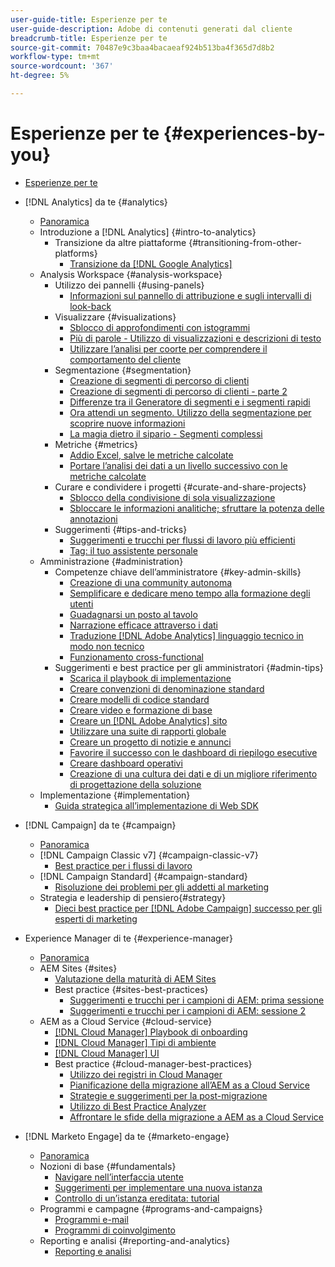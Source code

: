 ```yaml
---
user-guide-title: Esperienze per te
user-guide-description: Adobe di contenuti generati dal cliente
breadcrumb-title: Esperienze per te
source-git-commit: 70487e9c3baa4bacaeaf924b513ba4f365d7d8b2
workflow-type: tm+mt
source-wordcount: '367'
ht-degree: 5%

---
```



# Esperienze per te {#experiences-by-you}

+ [Esperienze per te](/help/overview.md)

+ [!DNL Analytics] da te {#analytics}
   + [Panoramica](/help/analytics/overview.md)
   + Introduzione a [!DNL Analytics] {#intro-to-analytics}
      + Transizione da altre piattaforme {#transitioning-from-other-platforms}
         + [Transizione da [!DNL Google Analytics]](../analytics/intro-to-analytics/transitioning-from-other-platforms/transition-from-google-analytics.md)
   + Analysis Workspace {#analysis-workspace}
      + Utilizzo dei pannelli {#using-panels}
         + [Informazioni sul pannello di attribuzione e sugli intervalli di look-back](../analytics/analysis-workspace/using-panels/understanding-adobe-analytics-attribution-panel-and-lookback-windows.md)
      + Visualizzare {#visualizations}
         + [Sblocco di approfondimenti con istogrammi](../analytics/analysis-workspace/visualizations/unlocking-insights-with-histograms.md)
         + [Più di parole - Utilizzo di visualizzazioni e descrizioni di testo](../analytics/analysis-workspace/visualizations/more-than-words-using-text-visualizations-and-descriptions.md)
         + [Utilizzare l’analisi per coorte per comprendere il comportamento del cliente](../analytics/analysis-workspace/visualizations/use-cohort-analysis-to-understand-customer-behavior.md)
      + Segmentazione {#segmentation}
         + [Creazione di segmenti di percorso di clienti](../analytics/analysis-workspace/segmentation/building-customer-journey-segments.md)
         + [Creazione di segmenti di percorso di clienti - parte 2](../analytics/analysis-workspace/segmentation/building-customer-journey-segments-part-two.md)
         + [Differenze tra il Generatore di segmenti e i segmenti rapidi](../analytics/analysis-workspace/segmentation/differences-between-the-segment-builder-and-quick-segments.md)
         + [Ora attendi un segmento. Utilizzo della segmentazione per scoprire nuove informazioni](../analytics/analysis-workspace/segmentation/segmentation-to-discover-new-insights.md)
         + [La magia dietro il sipario - Segmenti complessi](../analytics/analysis-workspace/segmentation/the-magic-behind-the-curtain-complex-segments.md)
      + Metriche {#metrics}
         + [Addio Excel, salve le metriche calcolate](../analytics/analysis-workspace/metrics/goodbye-excel-hello-calculated-metrics.md)
         + [Portare l’analisi dei dati a un livello successivo con le metriche calcolate](../analytics/analysis-workspace/metrics/take-your-data-analysis-to-the-next-level-with-calculated-metrics.md)
      + Curare e condividere i progetti {#curate-and-share-projects}
         + [Sblocco della condivisione di sola visualizzazione](../analytics/analysis-workspace/curate-and-share-projects/unlocking-the-power-of-view-only-sharing.md)
         + [Sbloccare le informazioni analitiche; sfruttare la potenza delle annotazioni](../analytics/analysis-workspace/curate-and-share-projects/harnessing-the-power-of-annotations.md)
      + Suggerimenti {#tips-and-tricks}
         + [Suggerimenti e trucchi per flussi di lavoro più efficienti](../analytics/analysis-workspace/tips-and-tricks/right-click-tips-and-tricks-for-more-efficient-workflows.md)
         + [Tag: il tuo assistente personale](../analytics/analysis-workspace/tips-and-tricks/tags-your-personal-assistant.md)
   + Amministrazione {#administration}
      + Competenze chiave dell’amministratore {#key-admin-skills}
         + [Creazione di una community autonoma](../analytics/administration/key-admin-skills/empowered-community.md)
         + [Semplificare e dedicare meno tempo alla formazione degli utenti](../analytics/administration/key-admin-skills/simplify-training-users.md)
         + [Guadagnarsi un posto al tavolo](../analytics/administration/key-admin-skills/gaining-a-seat-at-the-table.md)
         + [Narrazione efficace attraverso i dati](../analytics/administration/key-admin-skills/telling-impactful-stories-with-data.md)
         + [Traduzione [!DNL Adobe Analytics] linguaggio tecnico in modo non tecnico](../analytics/administration/key-admin-skills/translating-adobe-analytics-technical-language.md)
         + [Funzionamento cross-functional](../analytics/administration/key-admin-skills/working-cross-functionally.md)
      + Suggerimenti e best practice per gli amministratori {#admin-tips}
         + [Scarica il playbook di implementazione](../analytics/administration/admin-tips/download-the-adobe-analytics-implementation-playbook.md)
         + [Creare convenzioni di denominazione standard](../analytics/administration/admin-tips/create-standardized-naming-conventions.md)
         + [Creare modelli di codice standard](../analytics/administration/admin-tips/create-standardized-code-templates.md)
         + [Creare video e formazione di base](../analytics/administration/admin-tips/create-basic-videos-and-training.md)
         + [Creare un [!DNL Adobe Analytics] sito](../analytics/administration/admin-tips/create-an-internal-adobe-analytics-site.md)
         + [Utilizzare una suite di rapporti globale](../analytics/administration/admin-tips/use-a-global-report-suite.md)
         + [Creare un progetto di notizie e annunci](../analytics/administration/admin-tips/create-a-news-and-announcements-project.md)
         + [Favorire il successo con le dashboard di riepilogo esecutive](../analytics/administration/admin-tips/driving-success-with-executive-summary-dashboards.md)
         + [Creare dashboard operativi](../analytics/administration/admin-tips/create-operational-dashboards.md)
         + [Creazione di una cultura dei dati e di un migliore riferimento di progettazione della soluzione](../analytics/administration/admin-tips/better-sdr.md)
   + Implementazione {#implementation}
      + [Guida strategica all’implementazione di Web SDK](../analytics/implementation/strategic-guide-to-implementing-web-sdk.md)
+ [!DNL Campaign] da te {#campaign}
   + [Panoramica](/help/campaign/overview.md)
   + [!DNL Campaign Classic v7] {#campaign-classic-v7}
      + [Best practice per i flussi di lavoro](/help/campaign/ac-v7/workflow-best-practices-for-marketers.md)
   + [!DNL Campaign Standard] {#campaign-standard}
      + [Risoluzione dei problemi per gli addetti al marketing](/help/campaign/acs/troubleshooting-for-marketers.md)
   + Strategia e leadership di pensiero{#strategy}
      + [Dieci best practice per [!DNL Adobe Campaign] successo per gli esperti di marketing](/help/campaign/10-best-practices-for-marketers.md)
+ Experience Manager di te {#experience-manager}
   + [Panoramica](/help/experience-manager/overview.md)
   + AEM Sites {#sites}
      + [Valutazione della maturità di AEM Sites](/help/experience-manager/sites/expert-resources/maturity-assessment.md)
      + Best practice {#sites-best-practices}
         + [Suggerimenti e trucchi per i campioni di AEM: prima sessione](/help/experience-manager/sites/expert-resources/champion-tips-1.md)
         + [Suggerimenti e trucchi per i campioni di AEM: sessione 2](/help/experience-manager/sites/expert-resources/champion-tips-2.md)
   + AEM as a Cloud Service {#cloud-service}
      + [[!DNL Cloud Manager] Playbook di onboarding](/help/experience-manager/cloud-service/expert-resources/aem-champions/onboarding-playbook.md)
      + [[!DNL Cloud Manager] Tipi di ambiente](/help/experience-manager/cloud-service/expert-resources/aem-champions/environment-types.md)
      + [[!DNL Cloud Manager] UI](/help/experience-manager/cloud-service/expert-resources/aem-champions/cloud-manager-ui.md)
      + Best practice {#cloud-manager-best-practices}
         + [Utilizzo dei registri in Cloud Manager](/help/experience-manager/cloud-service/expert-resources/aem-champions/cloud-manager-using-logs.md)
         + [Pianificazione della migrazione all’AEM as a Cloud Service](/help/experience-manager/cloud-service/expert-resources/aem-champions/migration.md)
         + [Strategie e suggerimenti per la post-migrazione](/help/experience-manager/cloud-service/expert-resources/aem-champions/post-migration.md)
         + [Utilizzo di Best Practice Analyzer](/help/experience-manager/cloud-service/expert-resources/aem-champions/best-practice-analyzer.md)
         + [Affrontare le sfide della migrazione a AEM as a Cloud Service](/help/experience-manager/cloud-service/expert-resources/aem-champions/migration-challenges.md)
+ [!DNL Marketo Engage] da te {#marketo-engage}
   + [Panoramica](/help/marketo/overview.md)
   + Nozioni di base {#fundamentals}
      + [Navigare nell’interfaccia utente](/help/marketo/fundamentals/ui-navigation.md)
      + [Suggerimenti per implementare una nuova istanza](https://experienceleague.adobe.com/en/docs/experiences-by-you/implementing-new-instance/overview)
      + [Controllo di un’istanza ereditata: tutorial](https://experienceleague.adobe.com/docs/experiences-by-you/auditing-an-inherited-instance/overview.html)
   + Programmi e campagne {#programs-and-campaigns}
      + [Programmi e-mail](/help/marketo/programs/email-programs.md)
      + [Programmi di coinvolgimento](/help/marketo/programs/engagement-programs.md)
   + Reporting e analisi {#reporting-and-analytics}
      + [Reporting e analisi](/help/marketo/reporting/reporting-and-analytics.md)

